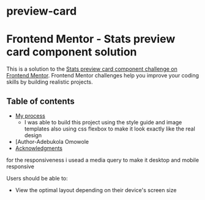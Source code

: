 # preview-card
# Frontend Mentor - Stats preview card component solution

This is a solution to the [Stats preview card component challenge on Frontend Mentor](https://www.frontendmentor.io/challenges/stats-preview-card-component-8JqbgoU62). Frontend Mentor challenges help you improve your coding skills by building realistic projects. 

## Table of contents

- [My process](#my-process)
  - I was able to build this project using the style guide and image templates
  also using css flexbox to make it look exactly like the real design
- [Author-Adebukola Omowole
- [Acknowledgments](#acknowledgments)

for the responsiveness i usead a media query to make it desktop and mobile responsive

Users should be able to:

- View the optimal layout depending on their device's screen size
